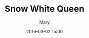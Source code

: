 ---
layout: portfolio
title: "Snow White Queen"
date: "2016-03-02 15:00"
author: Mary
categories: [fashion]

name: "album8"

frontImage: 
    file: "front.jpg"
    type: 'portrait'
      
photos: 
    - file: "front.jpg"
      type: "portrait" 
    - file: "1.jpg"
      type: "portrait" 
    - file: "2.jpg"
      type: "portrait" 
    - file: "3.jpg"
      type: "portrait" 
    - file: "4.jpg"
      type: "portrait" 
    - file: "5.jpg"
      type: "portrait"

comments: false
published: true
sharing: false

---